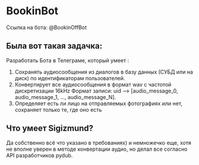 # BookinBot
Ссылка на бота: @BookinOffBot

## Была вот такая задачка:
Разработать Бота в Телеграме, который умеет :
 1. Сохранять аудиосообщения из диалогов в базу данных (СУБД или на диск) по идентификаторам пользователей.
 2. Конвертирует все аудиосообщения в формат wav с частотой дискретизации 16kHz
 Формат записи: uid —> [audio_message_0, audio_message_1, ..., audio_message_N].
 3. Определяет есть ли лицо на отправляемых фотографиях или нет, сохраняет только те, где оно есть

## Что умеет Sigizmund?
Да собственно всё что указано в требованиях) и немножечко еще, хотя не вполне уверен в методе конвертации аудио,
но делал все согласно API разработчиков pydub.
